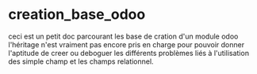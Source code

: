 # creation_base_odoo
ceci est un petit doc parcourant les base de cration d'un module odoo 
l'héritage n'est vraiment pas encore pris en charge pour pouvoir donner l'aptitude de creer ou deboguer les différents
problèmes liés à l'utilisation des simple champ et les champs relationnel.
